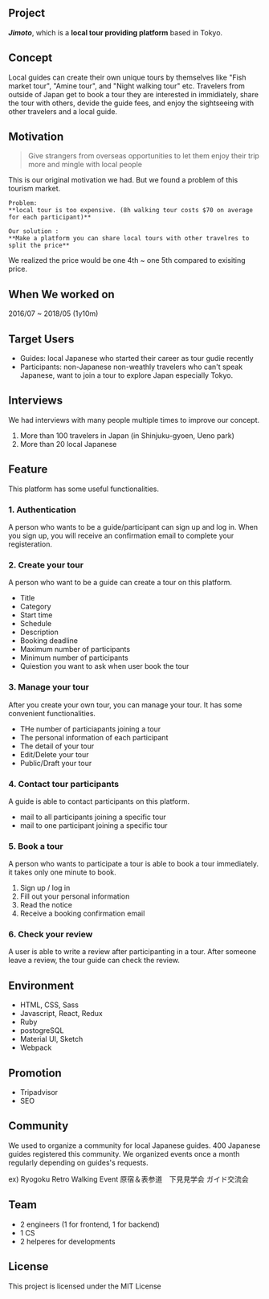 ## Project

**_Jimoto_**, which is a **local tour providing platform** based in Tokyo.

## Concept

Local guides can create their own unique tours by themselves like "Fish market tour", "Amine tour", and "Night walking tour" etc.
Travelers from outside of Japan get to book a tour they are interested in immidiately, share the tour with others, devide the guide fees, and enjoy the sightseeing with other travelers and a local guide.

## Motivation

> Give strangers from overseas opportunities to let them enjoy their trip more and mingle with local people

This is our original motivation we had.
But we found a problem of this tourism market.

```
Problem: 
**local tour is too expensive. (8h walking tour costs $70 on average for each participant)**
```

```
Our solution :
**Make a platform you can share local tours with other travelres to split the price**
```

We realized the price would be one 4th ~ one 5th compared to exisiting price.

## When We worked on
2016/07 ~ 2018/05 (1y10m)

## Target Users

- Guides: local Japanese who started their career as tour gudie recently
- Participants: non-Japanese non-weathly travelers who can't speak Japanese, want to join a tour to explore Japan especially Tokyo.

## Interviews

We had interviews with many people multiple times to improve our concept.

1. More than 100 travelers in Japan (in Shinjuku-gyoen, Ueno park)
2. More than 20 local Japanese 


## Feature

This platform has some useful functionalities.

### 1. Authentication

A person who wants to be a guide/participant can sign up and log in.
When you sign up, you will receive an confirmation email to complete your registeration.

### 2. Create your tour

A person who want to be a guide can create a tour on this platform.

- Title
- Category
- Start time
- Schedule
- Description
- Booking deadline
- Maximum number of participants
- Minimum number of participants
- Quiestion you want to ask when user book the tour


### 3. Manage your tour

After you create your own tour, you can manage your tour.
It has some convenient functionalities.

- THe number of particiapants joining a tour
- The personal information of each participant
- The detail of your tour
- Edit/Delete your tour
- Public/Draft your tour 

### 4. Contact tour participants

A guide is able to contact participants on this platform.

- mail to all participants joining a specific tour
- mail to one participant joining a specific tour

### 5. Book a tour

A person who wants to participate a tour is able to book a tour immediately. it takes only one minute to book.

1. Sign up / log in
2. Fill out your personal information
3. Read the notice
4. Receive a booking confirmation email

### 6. Check your review

A user is able to write a review after participanting in a tour.
After someone leave a review, the tour guide can check the review.

## Environment

- HTML, CSS, Sass
- Javascript, React, Redux
- Ruby
- postogreSQL
- Material UI, Sketch
- Webpack

## Promotion

- Tripadvisor
- SEO

## Community

We used to organize a community for local Japanese guides.
400 Japanese guides registered this community.
We organized events once a month regularly depending on guides's requests.

ex) Ryogoku Retro Walking Event
    原宿＆表参道　下見見学会
    ガイド交流会

## Team

- 2 engineers (1 for frontend, 1 for backend)
- 1 CS
- 2 helperes for developments

## License

This project is licensed under the MIT License


